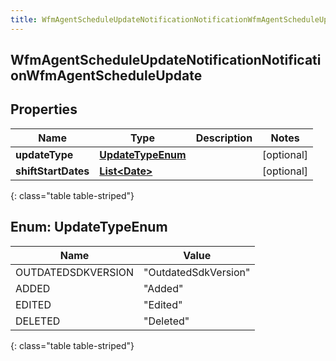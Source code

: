 ```yaml
---
title: WfmAgentScheduleUpdateNotificationNotificationWfmAgentScheduleUpdate
---
```

## WfmAgentScheduleUpdateNotificationNotificationWfmAgentScheduleUpdate


## Properties

| Name | Type | Description | Notes |
| ------------ | ------------- | ------------- | ------------- |
| **updateType** | [**UpdateTypeEnum**](#UpdateTypeEnum) |  |  [optional] |
| **shiftStartDates** | [**List&lt;Date&gt;**](Date.html) |  |  [optional] |
{: class="table table-striped"}


<a name="UpdateTypeEnum"></a>

## Enum: UpdateTypeEnum

| Name | Value |
| ---- | ----- |
| OUTDATEDSDKVERSION | &quot;OutdatedSdkVersion&quot; |
| ADDED | &quot;Added&quot; |
| EDITED | &quot;Edited&quot; |
| DELETED | &quot;Deleted&quot; |
{: class="table table-striped"}



